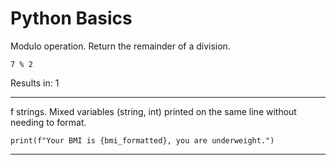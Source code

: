 # Python Basics

Modulo operation. Return the remainder of a division.
```
7 % 2
```
Results in: 1

---
f strings. Mixed variables (string, int) printed on the same line without needing to format.
```
print(f"Your BMI is {bmi_formatted}, you are underweight.")
```
---
